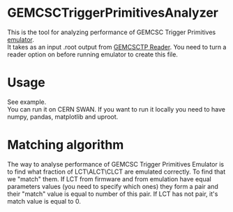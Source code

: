 # GEMCSCTriggerPrimitivesAnalyzer
This is the tool for analyzing performance of GEMCSC Trigger Primitives [emulator](https://github.com/cms-sw/cmssw/tree/master/L1Trigger/CSCTriggerPrimitives).  
It takes as an input .root output from [GEMCSCTP Reader](https://github.com/cms-sw/cmssw/tree/master/L1Trigger/CSCTriggerPrimitives/plugins). You need to turn a reader option on before running emulator to create this file.  
# Usage
See example.  
You can run it on CERN SWAN. If you want to run it locally you need to have numpy, pandas, matplotlib and uproot.  
# Matching algorithm
The way to analyse performance of GEMCSC Trigger Primitives Emulator is to find what fraction of LCT\ALCT\CLCT are emulated correctly. To find that we "match" them. If LCT from firmware and from emulation have equal parameters values (you need to specify which ones) they form a pair and their "match" value is equal to number of this pair. If LCT has not pair, it's match value is equal to 0.